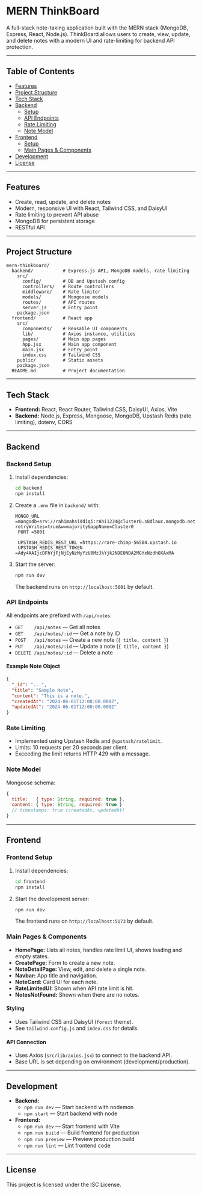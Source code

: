 # MERN ThinkBoard

A full-stack note-taking application built with the MERN stack (MongoDB, Express, React, Node.js). ThinkBoard allows users to create, view, update, and delete notes with a modern UI and rate-limiting for backend API protection.

---

## Table of Contents
- [Features](#features)
- [Project Structure](#project-structure)
- [Tech Stack](#tech-stack)
- [Backend](#backend)
  - [Setup](#backend-setup)
  - [API Endpoints](#api-endpoints)
  - [Rate Limiting](#rate-limiting)
  - [Note Model](#note-model)
- [Frontend](#frontend)
  - [Setup](#frontend-setup)
  - [Main Pages & Components](#main-pages--components)
- [Development](#development)
- [License](#license)

---

## Features
- Create, read, update, and delete notes
- Modern, responsive UI with React, Tailwind CSS, and DaisyUI
- Rate limiting to prevent API abuse
- MongoDB for persistent storage
- RESTful API

---

## Project Structure
```
mern-thinkboard/
  backend/           # Express.js API, MongoDB models, rate limiting
    src/
      config/        # DB and Upstash config
      controllers/   # Route controllers
      middleware/    # Rate limiter
      models/        # Mongoose models
      routes/        # API routes
      server.js      # Entry point
    package.json
  frontend/          # React app
    src/
      components/    # Reusable UI components
      lib/           # Axios instance, utilities
      pages/         # Main app pages
      App.jsx        # Main app component
      main.jsx       # Entry point
      index.css      # Tailwind CSS
    public/          # Static assets
    package.json
  README.md          # Project documentation
```

---

## Tech Stack
- **Frontend:** React, React Router, Tailwind CSS, DaisyUI, Axios, Vite
- **Backend:** Node.js, Express, Mongoose, MongoDB, Upstash Redis (rate limiting), dotenv, CORS

---

## Backend

### Backend Setup
1. Install dependencies:
   ```bash
   cd backend
   npm install
   ```
2. Create a `.env` file in `backend/` with:
   ```env
   MONGO_URL =mongodb+srv://rahimahsiddiqi:rAhi1234@cluster0.s8dlauc.mongodb.net/notes_db?retryWrites=true&w=majority&appName=Cluster0
    PORT =5001

    UPSTASH_REDIS_REST_URL =https://rare-chimp-56504.upstash.io
    UPSTASH_REDIS_REST_TOKEN =Ady4AAIjcDFhYjFjNjEyNzMyYzU0MzJkYjk2NDE0NDA2MGYxNzdhOXAxMA

   ```
3. Start the server:
   ```bash
   npm run dev
   ```
   The backend runs on `http://localhost:5001` by default.

### API Endpoints
All endpoints are prefixed with `/api/notes`:
- `GET    /api/notes`         — Get all notes
- `GET    /api/notes/:id`     — Get a note by ID
- `POST   /api/notes`         — Create a new note (`{ title, content }`)
- `PUT    /api/notes/:id`     — Update a note (`{ title, content }`)
- `DELETE /api/notes/:id`     — Delete a note

#### Example Note Object
```json
{
  "_id": "...",
  "title": "Sample Note",
  "content": "This is a note.",
  "createdAt": "2024-06-01T12:00:00.000Z",
  "updatedAt": "2024-06-01T12:00:00.000Z"
}
```

### Rate Limiting
- Implemented using Upstash Redis and `@upstash/ratelimit`.
- Limits: 10 requests per 20 seconds per client.
- Exceeding the limit returns HTTP 429 with a message.

### Note Model
Mongoose schema:
```js
{
  title:   { type: String, required: true },
  content: { type: String, required: true }
  // timestamps: true (createdAt, updatedAt)
}
```

---

## Frontend

### Frontend Setup
1. Install dependencies:
   ```bash
   cd frontend
   npm install
   ```
2. Start the development server:
   ```bash
   npm run dev
   ```
   The frontend runs on `http://localhost:5173` by default.

### Main Pages & Components
- **HomePage:** Lists all notes, handles rate limit UI, shows loading and empty states.
- **CreatePage:** Form to create a new note.
- **NoteDetailPage:** View, edit, and delete a single note.
- **Navbar:** App title and navigation.
- **NoteCard:** Card UI for each note.
- **RateLimitedUI:** Shown when API rate limit is hit.
- **NotesNotFound:** Shown when there are no notes.

#### Styling
- Uses Tailwind CSS and DaisyUI (`forest` theme).
- See `tailwind.config.js` and `index.css` for details.

#### API Connection
- Uses Axios (`src/lib/axios.jsx`) to connect to the backend API.
- Base URL is set depending on environment (development/production).

---

## Development
- **Backend:**
  - `npm run dev` — Start backend with nodemon
  - `npm start`   — Start backend with node
- **Frontend:**
  - `npm run dev` — Start frontend with Vite
  - `npm run build` — Build frontend for production
  - `npm run preview` — Preview production build
  - `npm run lint` — Lint frontend code

---

## License
This project is licensed under the ISC License. 
